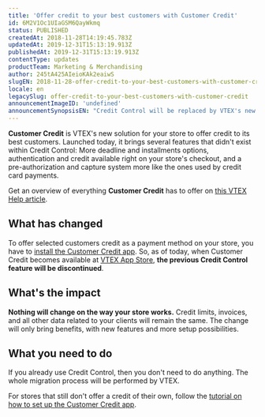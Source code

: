 ```yaml
---
title: 'Offer credit to your best customers with Customer Credit'
id: 6M2V1Oc1UIaGSM6QayWkmq
status: PUBLISHED
createdAt: 2018-11-28T14:19:45.783Z
updatedAt: 2019-12-31T15:13:19.913Z
publishedAt: 2019-12-31T15:13:19.913Z
contentType: updates
productTeam: Marketing & Merchandising
author: 245tA425AIeioKAk2eaiwS
slugEN: 2018-11-28-offer-credit-to-your-best-customers-with-customer-credit
locale: en
legacySlug: offer-credit-to-your-best-customers-with-customer-credit
announcementImageID: 'undefined'
announcementSynopsisEN: "Credit Control will be replaced by VTEX's new credit solution for your store's clients. "
---
```


__Customer Credit__ is VTEX's new solution for your store to offer credit to its best customers. Launched today, it brings several features that didn't exist within Credit Control: More deadline and installments options, authentication and credit available right on your store's checkout, and a pre-authorization and capture system more like the ones used by credit card payments.

Get an overview of everything __Customer Credit__ has to offer on [this VTEX Help article](/en/tutorial/customer-credit-overview).


## What has changed
To offer selected customers credit as a payment method on your store, you have to [install the Customer Credit app](/en/tracks/customer-credit-getting-started). So, as of today, when Customer Credit becomes available at [VTEX App Store](https://apps.vtex.com/), __the previous Credit Control feature will be discontinued__.


## What's the impact
__Nothing will change on the way your store works.__ Credit limits, invoices, and all other data related to your clients will remain the same. The change will only bring benefits, with new features and more setup possibilities.


## What you need to do
If you already use Credit Control, then you don't need to do anything. The whole migration process will be performed by VTEX.

For stores that still don't offer a credit of their own, follow the [tutorial on how to set up the Customer Credit app](/en/tracks/customer-credit-getting-started).
